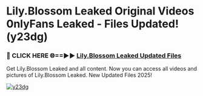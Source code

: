 # Lily.Blossom Leaked Original Videos 0nlyFans Leaked - Files Updated! (y23dg)

<h3>🔴 CLICK HERE 🌐==►► <a href="https://tinyurl.com/ehrbuxhb" rel="nofollow">Lily.Blossom Leaked Updated Files</a></h3>

Get Lily.Blossom Leaked and all content. Now you can access all videos and pictures of Lily.Blossom Leaked. New Updated Files 2025!

[![y23dg](https://i.imgur.com/lVYEuWS.gif)](https://tinyurl.com/ehrbuxhb)
